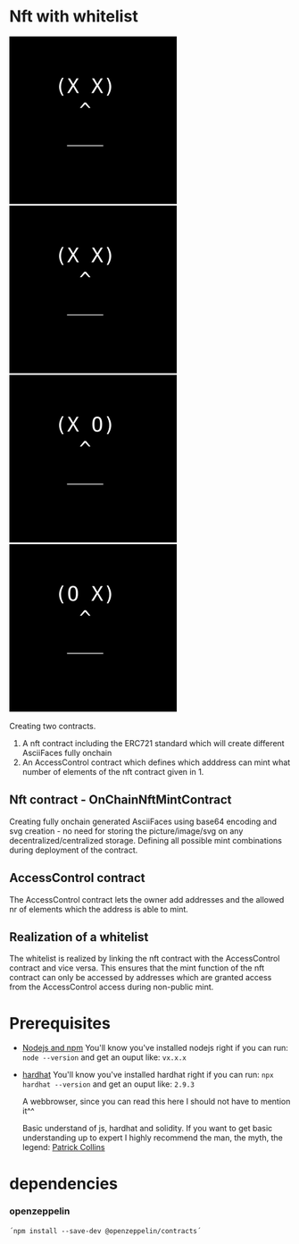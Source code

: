 

# Nft with whitelist

<img src="./Svg/AsciiFaceXX.svg">
<img src="./Svg/AsciiFaceOO.svg">
<img src="./Svg/AsciiFaceXO.svg">
<img src="./Svg/AsciiFaceOX.svg">


Creating two contracts.

1. A nft contract including the ERC721 standard which will create different AsciiFaces fully onchain
2. An AccessControl contract which defines which adddress can mint what number of elements of the nft contract given in 1.


## Nft contract - OnChainNftMintContract

Creating fully onchain generated AsciiFaces using base64 encoding and svg creation - no need for storing the picture/image/svg on any decentralized/centralized storage.
Defining all possible mint combinations during deployment of the contract.

## AccessControl contract

The AccessControl contract lets the owner add addresses and the allowed nr of elements which the address is able to mint.


## Realization of a whitelist

The whitelist is realized by linking the nft contract with the AccessControl contract and vice versa. This ensures that the mint function of the nft contract can only be accessed by addresses which are granted access
from the AccessControl access during non-public mint.


# Prerequisites
<ul  dir="auto">
<li><a  href="https://nodejs.org/en/download/"  rel="nofollow">Nodejs and npm</a>
You'll know you've installed nodejs right if you can run:
<code>node --version</code> and get an ouput like: <code>vx.x.x</code>
</ul>
<ul  dir="auto">
<li><a  href="https://hardhat.org/getting-started/"  rel="nofollow">hardhat</a>
You'll know you've installed hardhat right if you can run:
<code>npx hardhat --version</code> and get an ouput like: <code>2.9.3</code>
</ul>
<ul  dir="auto">
A webbrowser, since you can read this here I should not have to  mention it^^
</ul>
<ul  dir="auto">
Basic understand of js, hardhat and solidity. If you want to get basic understanding up to expert I highly recommend
the man, the myth, the legend: <a href="https://www.youtube.com/watch?v=M576WGiDBdQ&t=10s">Patrick Collins</a>
</ul>


# dependencies
### openzeppelin
    ´npm install --save-dev @openzeppelin/contracts´
    

